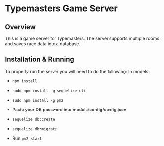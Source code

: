 # Typemasters Game Server

## Overview

This is a game server for Typemasters. The server supports multiple rooms and saves race data into 
a database.

## Installation & Running

To properly run the server you will need to do the following:
In models:

- `npm install`
- `sudo npm install -g sequelize-cli`
- `sudo npm install -g pm2`
- Paste your DB password into models/config/config.json
- `sequelize db:create`
- `sequelize db:migrate`

- Run `pm2 start`